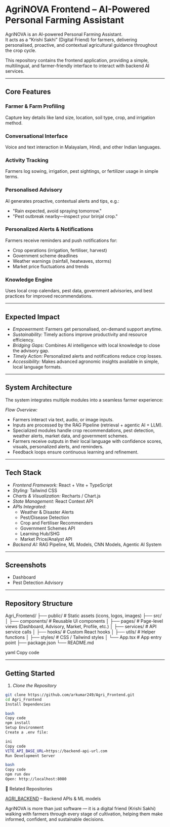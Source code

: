 # AgriNOVA Frontend – AI-Powered Personal Farming Assistant  

AgriNOVA is an AI-powered Personal Farming Assistant.  
It acts as a “Krishi Sakhi” (Digital Friend) for farmers, delivering personalised, proactive, and contextual agricultural guidance throughout the crop cycle.  

This repository contains the frontend application, providing a simple, multilingual, and farmer-friendly interface to interact with backend AI services.  

---

## Core Features  

### Farmer & Farm Profiling  
Capture key details like land size, location, soil type, crop, and irrigation method.  

### Conversational Interface  
Voice and text interaction in Malayalam, Hindi, and other Indian languages.  

### Activity Tracking  
Farmers log sowing, irrigation, pest sightings, or fertilizer usage in simple terms.  

### Personalised Advisory  
AI generates proactive, contextual alerts and tips, e.g.:  
- "Rain expected, avoid spraying tomorrow."  
- "Pest outbreak nearby—inspect your brinjal crop."  

### Personalized Alerts & Notifications  
Farmers receive reminders and push notifications for:  
- Crop operations (irrigation, fertiliser, harvest)  
- Government scheme deadlines  
- Weather warnings (rainfall, heatwaves, storms)  
- Market price fluctuations and trends  

### Knowledge Engine  
Uses local crop calendars, pest data, government advisories, and best practices for improved recommendations.  

---

## Expected Impact  
- *Empowerment:* Farmers get personalised, on-demand support anytime.  
- *Sustainability:* Timely actions improve productivity and resource efficiency.  
- *Bridging Gaps:* Combines AI intelligence with local knowledge to close the advisory gap.  
- *Timely Action:* Personalized alerts and notifications reduce crop losses.  
- *Accessibility:* Makes advanced agronomic insights available in simple, local language formats.  

---

## System Architecture  

The system integrates multiple modules into a seamless farmer experience:  

*Flow Overview:*  
- Farmers interact via text, audio, or image inputs.  
- Inputs are processed by the RAG Pipeline (retrieval + agentic AI + LLM).  
- Specialized modules handle crop recommendations, pest detection, weather alerts, market data, and government schemes.  
- Farmers receive outputs in their local language with confidence scores, visuals, personalized alerts, and reminders.  
- Feedback loops ensure continuous learning and refinement.  

---

## Tech Stack  

- *Frontend Framework:* React + Vite + TypeScript  
- *Styling:* Tailwind CSS  
- *Charts & Visualization:* Recharts / Chart.js  
- *State Management:* React Context API  
- *APIs Integrated:*  
  - Weather & Disaster Alerts
  - Pest/Disease Detection
  - Crop and Fertiliser Recommenders  
  - Government Schemes API
  - Learning Hub/SHG 
  - Market Price/Analyst API  
- *Backend AI:* RAG Pipeline, ML Models, CNN Models, Agentic AI System  

---

## Screenshots  
- Dashboard  
- Pest Detection Advisory  

---

## Repository Structure  

Agri_Frontend/
├── public/ # Static assets (icons, logos, images)
├── src/
│ ├── components/ # Reusable UI components
│ ├── pages/ # Page-level views (Dashboard, Advisory, Market, Profile, etc.)
│ ├── services/ # API service calls
│ ├── hooks/ # Custom React hooks
│ ├── utils/ # Helper functions
│ ├── styles/ # CSS / Tailwind styles
│ └── App.tsx # App entry point
├── package.json
└── README.md

yaml
Copy code

---

## Getting Started  

1. *Clone the Repository*  
```bash
git clone https://github.com/arkumar249/Agri_Frontend.git
cd Agri_Frontend
Install Dependencies

bash
Copy code
npm install
Setup Environment
Create a .env file:

ini
Copy code
VITE_API_BASE_URL=https://backend-api-url.com
Run Development Server

bash
Copy code
npm run dev
Open: http://localhost:8080
```

🔗 Related Repositories

[AGRI_BACKEND](https://github.com/arkumar249/AGRI_BACKEND.git) – Backend APIs & ML models


AgriNOVA is more than just software — it is a digital friend (Krishi Sakhi) walking with farmers through every stage of cultivation, helping them make informed, confident, and sustainable decisions.

